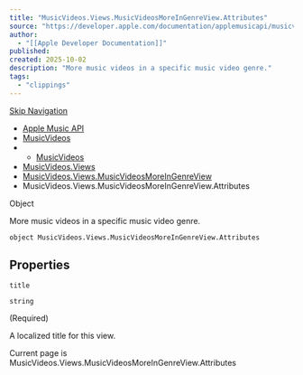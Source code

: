 ```yaml
---
title: "MusicVideos.Views.MusicVideosMoreInGenreView.Attributes"
source: "https://developer.apple.com/documentation/applemusicapi/musicvideos/views-data.dictionary/musicvideosmoreingenreview/attributes-data.dictionary"
author:
  - "[[Apple Developer Documentation]]"
published:
created: 2025-10-02
description: "More music videos in a specific music video genre."
tags:
  - "clippings"
---
```

[Skip Navigation](https://developer.apple.com/documentation/applemusicapi/musicvideos/views-data.dictionary/musicvideosmoreingenreview/#app-main)

- [Apple Music API](https://developer.apple.com/documentation/applemusicapi)
- [MusicVideos](https://developer.apple.com/documentation/applemusicapi/musicvideos)
- - [MusicVideos](https://developer.apple.com/documentation/applemusicapi/musicvideos)
- [MusicVideos.Views](https://developer.apple.com/documentation/applemusicapi/musicvideos/views-data.dictionary)
- [MusicVideos.Views.MusicVideosMoreInGenreView](https://developer.apple.com/documentation/applemusicapi/musicvideos/views-data.dictionary/musicvideosmoreingenreview)
- MusicVideos.Views.MusicVideosMoreInGenreView.Attributes

Object

More music videos in a specific music video genre.

```
object MusicVideos.Views.MusicVideosMoreInGenreView.Attributes
```

## Properties

`title`

`string`

(Required)

A localized title for this view.

Current page is MusicVideos.Views.MusicVideosMoreInGenreView.Attributes